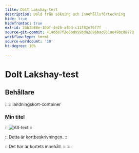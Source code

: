 ```yaml
---
title: Dolt Lakshay-test
description: Dold från sökning och innehållsförteckning
hide: true
hidefromtoc: true
exl-id: 2bb2b88e-10bf-4e26-afbd-c11f82e76f7f
source-git-commit: 414dd87f2e6ad959bda2696bac9b1ae49bc08773
workflow-type: tm+mt
source-wordcount: '30'
ht-degree: 10%

---
```


# Dolt Lakshay-test

## Behållare

::::: landningskort-container

### Min titel

::
![Alt-text](https://gifdb.com/images/high/hasbulla-eating-listening-gossip-funny-reaction-wnm6riagxtvav91w.gif)
::

::
Detta är kortbeskrivningen.
::

::
Det här är kortets innehåll.
::
::::
